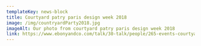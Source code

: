 ```yaml
---
templateKey: news-block
title: Courtyard patry paris design week 2018
image: /img/countryardParty2018.jpg
imageAlt: Our photo from courtyard patry paris design week 2018
link: https://www.ebonyandco.com/talk/30-talk/people/265-events-courtyard-party-paris-design-week-2018
---
```


